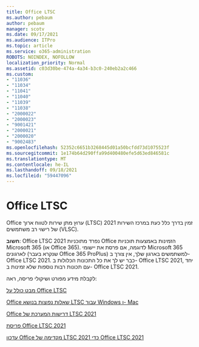 ```yaml
---
title: Office LTSC
ms.author: pebaum
author: pebaum
manager: scotv
ms.date: 09/17/2021
ms.audience: ITPro
ms.topic: article
ms.service: o365-administration
ROBOTS: NOINDEX, NOFOLLOW
localization_priority: Normal
ms.assetid: c03d30be-474a-4a34-b3c0-240eb2a2c466
ms.custom:
- "11036"
- "11034"
- "11041"
- "11040"
- "11039"
- "11038"
- "2000022"
- "2000023"
- "9001421"
- "2000021"
- "2000020"
- "9002483"
ms.openlocfilehash: 52352c6651b3268445d01a50bcfdd73d1075523f
ms.sourcegitcommit: 1e174b64d290ffa99d400480efe5d63ed846581c
ms.translationtype: MT
ms.contentlocale: he-IL
ms.lasthandoff: 09/18/2021
ms.locfileid: "59447096"
---
```

# <a name="office-ltsc"></a>Office LTSC

Office ערוץ מתן שירות לטווח ארוך (LTSC) 2021 זמין בדרך כלל כעת במרכז השירות של רישוי רב משתמשים (VLSC).

**חשוב**: Office LTSC 2021 נפרד מתוכניות Office הזמינות באמצעות תוכניות Microsoft 365 (או Office 365). לדוגמה, אם פרסת את יישומי Microsoft 365 לארגונים (שנקרא בעבר Office 365 ProPlus) למשתמשים בארגון שלך, אין צורך ב- Office LTSC 2021. כבר יש לך את כל התכונות הכלולות ב- Office LTSC 2021, יחד עם תכונות רבות נוספות שלא זמינות ב- Office LTSC 2021.

לקבלת מידע מפורט ושיקולי פריסה, ראה:

[מבט כולל על Office LTSC](https://docs.microsoft.com/deployoffice/ltsc2021/overview)  

[Office שאלות נפוצות בנושא LTSC עבור Windows ו- Mac](https://support.microsoft.com/office/office-ltsc-for-windows-and-mac-faq-d574cf0b-3ebc-42cf-9035-a3b837e0463c)  

[Office דרישות המערכת של LTSC 2021](https://www.microsoft.com/microsoft-365/microsoft-365-and-office-resources?rtc=1#coreui-heading-kg69bnh)

[פריסת Office LTSC 2021](https://docs.microsoft.com/deployoffice/ltsc2021/deploy)

[עדכון Office מקדימה של LTSC 2021 כדי Office LTSC 2021](https://docs.microsoft.com/deployoffice/ltsc2021/update-from-preview)
